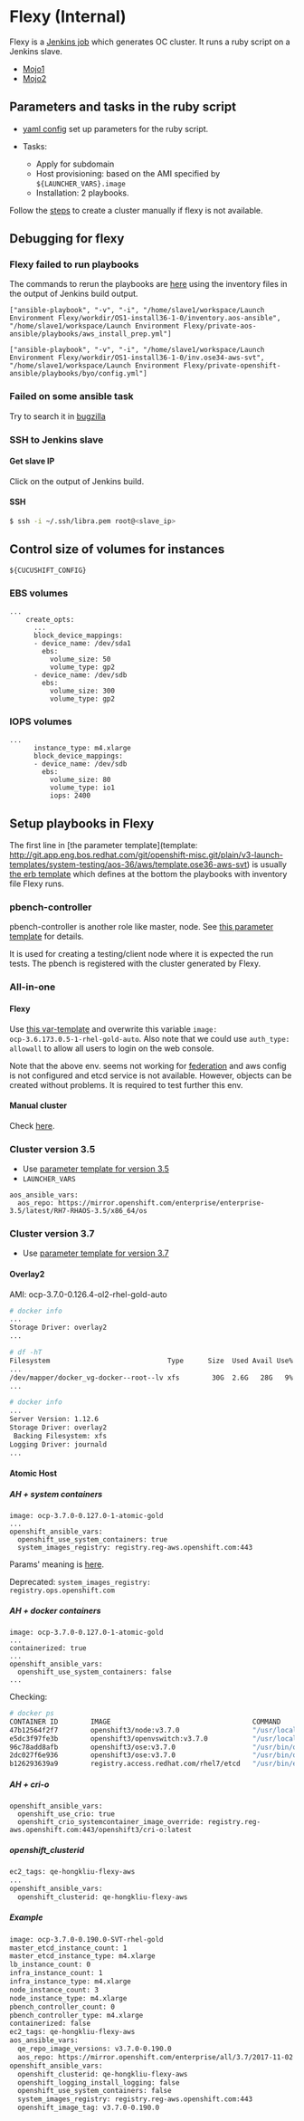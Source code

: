 # Flexy (Internal)

Flexy is a [Jenkins job](https://openshift-qe-jenkins.rhev-ci-vms.eng.rdu2.redhat.com/job/Launch%20Environment%20Flexy/)
which generates OC cluster. It runs a ruby script on a Jenkins slave.

* [Mojo1](https://mojo.redhat.com/docs/DOC-1125835)
* [Mojo2](https://mojo.redhat.com/docs/DOC-1074220)


## Parameters and tasks in the ruby script

* [yaml config](http://git.app.eng.bos.redhat.com/git/openshift-misc.git/plain/v3-launch-templates/system-testing/aos-36/aws/vars.ose36-aws-svt.yaml) set up parameters for the ruby script.

* Tasks:
  * Apply for subdomain
  * Host provisioning: based on the AMI specified by <code>${LAUNCHER_VARS}.image</code>
  * Installation: 2 playbooks.

Follow the [steps](manual_cluster.md) to create a cluster manually if flexy is not available.

## Debugging for flexy

### Flexy failed to run playbooks

The commands to rerun the playbooks are [here](manual_cluster.md) using the inventory files in the output of Jenkins build output.

```
["ansible-playbook", "-v", "-i", "/home/slave1/workspace/Launch Environment Flexy/workdir/OS1-install36-1-0/inventory.aos-ansible", "/home/slave1/workspace/Launch Environment Flexy/private-aos-ansible/playbooks/aws_install_prep.yml"]
```

```
["ansible-playbook", "-v", "-i", "/home/slave1/workspace/Launch Environment Flexy/workdir/OS1-install36-1-0/inv.ose34-aws-svt", "/home/slave1/workspace/Launch Environment Flexy/private-openshift-ansible/playbooks/byo/config.yml"]
```

### Failed on some ansible task

Try to search it in [bugzilla](bugzalla.md)


### SSH to Jenkins slave

#### Get slave IP
Click on the output of Jenkins build.

#### SSH

```sh
$ ssh -i ~/.ssh/libra.pem root@<slave_ip>
```
## Control size of volumes for instances

<code>${CUCUSHIFT_CONFIG}</code>

### EBS volumes

```
...
    create_opts:
      ...
      block_device_mappings:
      - device_name: /dev/sda1
        ebs:
          volume_size: 50
          volume_type: gp2
      - device_name: /dev/sdb
        ebs:
          volume_size: 300
          volume_type: gp2
```

### IOPS volumes

```
...
      instance_type: m4.xlarge
      block_device_mappings:
      - device_name: /dev/sdb
        ebs:
          volume_size: 80
          volume_type: io1
          iops: 2400
```

## Setup playbooks in Flexy
The first line in [the parameter template](template: http://git.app.eng.bos.redhat.com/git/openshift-misc.git/plain/v3-launch-templates/system-testing/aos-36/aws/template.ose36-aws-svt) is usually [the erb template](http://git.app.eng.bos.redhat.com/git/openshift-misc.git/plain/v3-launch-templates/system-testing/aos-36/aws/template.ose36-aws-svt) which defines at the bottom the playbooks with inventory file Flexy runs.

### pbench-controller
pbench-controller is another role like master, node. See [this parameter template](http://git.app.eng.bos.redhat.com/git/openshift-misc.git/plain/v3-launch-templates/system-testing/aos-36/aws/vars-pbench-controller.ose36-aws-svt.yaml) for details.

It is used for creating a testing/client node where it is expected the run tests. The pbench is registered with the cluster generated by Flexy.

### All-in-one

#### Flexy
Use [this var-template](http://git.app.eng.bos.redhat.com/git/openshift-misc.git/plain/v3-launch-templates/functionality-testing/aos-36/vars-aws/vars.ose36-rpm-rhel7-s3_registry-aws-all_in_one) and overwrite this variable <code>image: ocp-3.6.173.0.5-1-rhel-gold-auto</code>. Also note that we could use <code>auth_type: allowall</code> to allow all users to login on the web console.

Note that the above env. seems not working for [federation](federation.md) and aws config is not configured and etcd service is not available. However, objects can be created without problems. It is required to test further this env.

#### Manual cluster
Check [here](manual_cluster.md).

### Cluster version 3.5

* Use [parameter template for version 3.5](http://git.app.eng.bos.redhat.com/git/openshift-misc.git/plain/v3-launch-templates/system-testing/aos-35/aws/vars.ose35-aws-svt.yaml)
* <code>LAUNCHER_VARS</code>

```
aos_ansible_vars:
  aos_repo: https://mirror.openshift.com/enterprise/enterprise-3.5/latest/RH7-RHAOS-3.5/x86_64/os
```


### Cluster version 3.7

* Use [parameter template for version 3.7](http://git.app.eng.bos.redhat.com/git/openshift-misc.git/plain/v3-launch-templates/system-testing/aos-37/aws/vars.ose37-aws-svt.yaml)

#### Overlay2

AMI: ocp-3.7.0-0.126.4-ol2-rhel-gold-auto

```sh
# docker info
...
Storage Driver: overlay2
...

# df -hT
Filesystem                             Type      Size  Used Avail Use% Mounted on
...
/dev/mapper/docker_vg-docker--root--lv xfs        30G  2.6G   28G   9% /var/lib/docker
...

# docker info
...
Server Version: 1.12.6
Storage Driver: overlay2
 Backing Filesystem: xfs
Logging Driver: journald
...
```

#### Atomic Host

##### AH + system containers

```
image: ocp-3.7.0-0.127.0-1-atomic-gold
...
openshift_ansible_vars:
  openshift_use_system_containers: true
  system_images_registry: registry.reg-aws.openshift.com:443
```

Params' meaning is [here](https://github.com/openshift/openshift-ansible/blob/master/inventory/byo/hosts.ose.example#L50).


Deprecated: <code>system_images_registry: registry.ops.openshift.com</code>

##### AH + docker containers

```
image: ocp-3.7.0-0.127.0-1-atomic-gold
...
containerized: true
...
openshift_ansible_vars:
  openshift_use_system_containers: false
...
```

Checking:

```sh
# docker ps 
CONTAINER ID        IMAGE                                   COMMAND                  CREATED             STATUS              PORTS               NAMES
47b12564f2f7        openshift3/node:v3.7.0                  "/usr/local/bin/origi"   6 minutes ago       Up 6 minutes                            atomic-openshift-node
e5dc3f97fe3b        openshift3/openvswitch:v3.7.0           "/usr/local/bin/ovs-r"   8 minutes ago       Up 8 minutes                            openvswitch
96c78add8afb        openshift3/ose:v3.7.0                   "/usr/bin/openshift s"   11 minutes ago      Up 11 minutes                           atomic-openshift-master-controllers
2dc027f6e936        openshift3/ose:v3.7.0                   "/usr/bin/openshift s"   11 minutes ago      Up 11 minutes                           atomic-openshift-master-api
b126293639a9        registry.access.redhat.com/rhel7/etcd   "/usr/bin/etcd"          11 minutes ago      Up 11 minutes                           etcd_container

```

##### AH + cri-o

```
openshift_ansible_vars:
  openshift_use_crio: true
  openshift_crio_systemcontainer_image_override: registry.reg-aws.openshift.com:443/openshift3/cri-o:latest
```

##### openshift_clusterid

```sh
ec2_tags: qe-hongkliu-flexy-aws
...
openshift_ansible_vars:
  openshift_clusterid: qe-hongkliu-flexy-aws
```

##### Example

```sh
image: ocp-3.7.0-0.190.0-SVT-rhel-gold
master_etcd_instance_count: 1
master_etcd_instance_type: m4.xlarge
lb_instance_count: 0
infra_instance_count: 1
infra_instance_type: m4.xlarge
node_instance_count: 3
node_instance_type: m4.xlarge
pbench_controller_count: 0
pbench_controller_type: m4.xlarge
containerized: false
ec2_tags: qe-hongkliu-flexy-aws
aos_ansible_vars:
  qe_repo_image_versions: v3.7.0-0.190.0
  aos_repo: https://mirror.openshift.com/enterprise/all/3.7/2017-11-02.2_v3.7.0-0.190.0/RH7-RHAOS-3.7/x86_64/os/
openshift_ansible_vars:
  openshift_clusterid: qe-hongkliu-flexy-aws
  openshift_logging_install_logging: false
  openshift_use_system_containers: false
  system_images_registry: registry.reg-aws.openshift.com:443
  openshift_image_tag: v3.7.0-0.190.0
```
